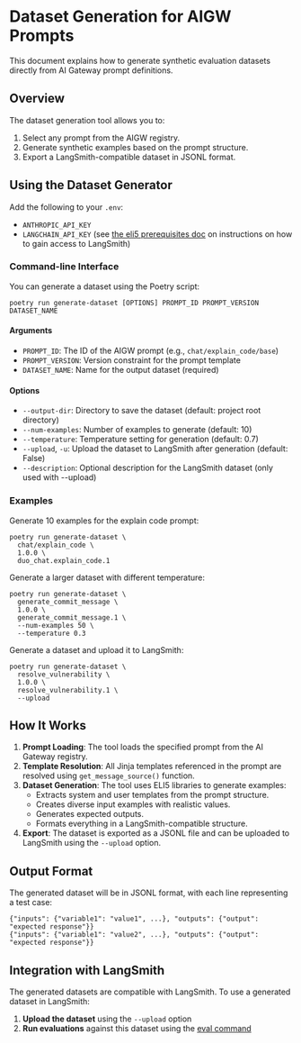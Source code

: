 # Dataset Generation for AIGW Prompts

This document explains how to generate synthetic evaluation datasets directly from AI Gateway prompt definitions.

## Overview

The dataset generation tool allows you to:

1. Select any prompt from the AIGW registry.
1. Generate synthetic examples based on the prompt structure.
1. Export a LangSmith-compatible dataset in JSONL format.

## Using the Dataset Generator

Add the following to your `.env`:

- `ANTHROPIC_API_KEY`
- `LANGCHAIN_API_KEY` (see
[the eli5 prerequisites doc](https://gitlab.com/gitlab-org/modelops/ai-model-validation-and-research/ai-evaluation/prompt-library/-/tree/main/doc/eli5#prerequisites)
on instructions on how to gain access to LangSmith)

### Command-line Interface

You can generate a dataset using the Poetry script:

```shell
poetry run generate-dataset [OPTIONS] PROMPT_ID PROMPT_VERSION DATASET_NAME
```

#### Arguments

- `PROMPT_ID`: The ID of the AIGW prompt (e.g., `chat/explain_code/base`)
- `PROMPT_VERSION`: Version constraint for the prompt template
- `DATASET_NAME`: Name for the output dataset (required)

#### Options

- `--output-dir`: Directory to save the dataset (default: project root directory)
- `--num-examples`: Number of examples to generate (default: 10)
- `--temperature`: Temperature setting for generation (default: 0.7)
- `--upload`, `-u`: Upload the dataset to LangSmith after generation (default: False)
- `--description`: Optional description for the LangSmith dataset (only used with --upload)

### Examples

Generate 10 examples for the explain code prompt:

```shell
poetry run generate-dataset \
  chat/explain_code \
  1.0.0 \
  duo_chat.explain_code.1
```

Generate a larger dataset with different temperature:

```shell
poetry run generate-dataset \
  generate_commit_message \
  1.0.0 \
  generate_commit_message.1 \
  --num-examples 50 \
  --temperature 0.3
```

Generate a dataset and upload it to LangSmith:

```shell
poetry run generate-dataset \
  resolve_vulnerability \
  1.0.0 \
  resolve_vulnerability.1 \
  --upload
```

## How It Works

1. **Prompt Loading**: The tool loads the specified prompt from the AI Gateway registry.
1. **Template Resolution**: All Jinja templates referenced in the prompt are resolved using `get_message_source()` function.
1. **Dataset Generation**: The tool uses ELI5 libraries to generate examples:
   - Extracts system and user templates from the prompt structure.
   - Creates diverse input examples with realistic values.
   - Generates expected outputs.
   - Formats everything in a LangSmith-compatible structure.
1. **Export**: The dataset is exported as a JSONL file and can be uploaded to LangSmith using the `--upload` option.

## Output Format

The generated dataset will be in JSONL format, with each line representing a test case:

```jsonl
{"inputs": {"variable1": "value1", ...}, "outputs": {"output": "expected response"}}
{"inputs": {"variable1": "value2", ...}, "outputs": {"output": "expected response"}}
```

## Integration with LangSmith

The generated datasets are compatible with LangSmith. To use a generated dataset in LangSmith:

1. **Upload the dataset** using the `--upload` option
1. **Run evaluations** against this dataset using the [eval command](../tests.md#running-prompt-evaluations-locally)
